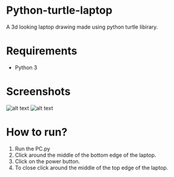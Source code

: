 # Python-turtle-laptop
A 3d looking laptop drawing made using python turtle libirary.

# Requirements
* Python 3

# Screenshots
![alt text](https://i.ibb.co/ZNsd9jb/opened.jpg)
![alt text](https://i.ibb.co/5xdWBDV/running.jpg)

# How to run?
1. Run the PC.py
2. Click around the middle of the bottom edge of the laptop.
3. Click on the power button.
4. To close click around the middle of the top edge of the laptop.
